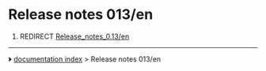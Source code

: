 # Release notes 013/en
1.  REDIRECT [Release_notes_0.13/en](Release_notes_0.13/en.md)



---
⏵ [documentation index](../README.md) > Release notes 013/en
